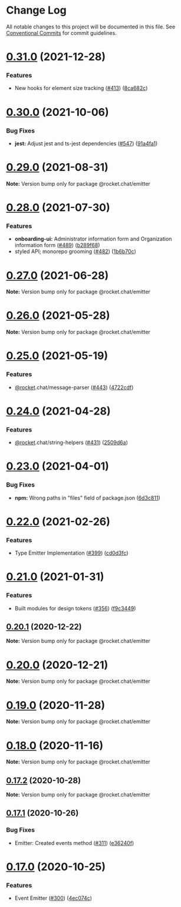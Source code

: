 # Change Log

All notable changes to this project will be documented in this file.
See [Conventional Commits](https://conventionalcommits.org) for commit guidelines.

# [0.31.0](https://github.com/QuickSales/fuselage/compare/v0.30.1...v0.31.0) (2021-12-28)

### Features

- New hooks for element size tracking ([#413](https://github.com/QuickSales/fuselage/issues/413)) ([8ca682c](https://github.com/QuickSales/fuselage/commit/8ca682c636d2e4813f7d346cb881513382be63cf))

# [0.30.0](https://github.com/QuickSales/fuselage/compare/v0.29.0...v0.30.0) (2021-10-06)

### Bug Fixes

- **jest:** Adjust jest and ts-jest dependencies ([#547](https://github.com/QuickSales/fuselage/issues/547)) ([91a4fa1](https://github.com/QuickSales/fuselage/commit/91a4fa1365394001afe1bd46480bda3bafed5505))

# [0.29.0](https://github.com/QuickSales/fuselage/compare/v0.28.0...v0.29.0) (2021-08-31)

**Note:** Version bump only for package @rocket.chat/emitter

# [0.28.0](https://github.com/QuickSales/fuselage/compare/v0.27.0...v0.28.0) (2021-07-30)

### Features

- **onboarding-ui:** Administrator information form and Organization information form ([#489](https://github.com/QuickSales/fuselage/issues/489)) ([b289f68](https://github.com/QuickSales/fuselage/commit/b289f68676954b91c792d8d97680314178bf2c60))
- styled API; monorepo grooming ([#482](https://github.com/QuickSales/fuselage/issues/482)) ([1b6b70c](https://github.com/QuickSales/fuselage/commit/1b6b70cf67ec16927b1566adc2350295a8927223))

# [0.27.0](https://github.com/QuickSales/fuselage/compare/v0.26.0...v0.27.0) (2021-06-28)

**Note:** Version bump only for package @rocket.chat/emitter

# [0.26.0](https://github.com/QuickSales/fuselage/compare/v0.25.0...v0.26.0) (2021-05-28)

**Note:** Version bump only for package @rocket.chat/emitter

# [0.25.0](https://github.com/QuickSales/fuselage/compare/v0.24.0...v0.25.0) (2021-05-19)

### Features

- [@rocket](https://github.com/rocket).chat/message-parser ([#443](https://github.com/QuickSales/fuselage/issues/443)) ([4722cdf](https://github.com/QuickSales/fuselage/commit/4722cdff46f5987f335d989be59649c7652bb12a))

# [0.24.0](https://github.com/QuickSales/fuselage/compare/v0.23.0...v0.24.0) (2021-04-28)

### Features

- [@rocket](https://github.com/rocket).chat/string-helpers ([#431](https://github.com/QuickSales/fuselage/issues/431)) ([2509d6a](https://github.com/QuickSales/fuselage/commit/2509d6acdbe5ec8b216e8d4430373797c5f5dfe2))

# [0.23.0](https://github.com/QuickSales/fuselage/compare/v0.22.0...v0.23.0) (2021-04-01)

### Bug Fixes

- **npm:** Wrong paths in "files" field of package.json ([6d3c811](https://github.com/QuickSales/fuselage/commit/6d3c811f6fd747de7f47aff145902d88476272ee))

# [0.22.0](https://github.com/QuickSales/fuselage/compare/v0.21.0...v0.22.0) (2021-02-26)

### Features

- Type Emitter Implementation ([#399](https://github.com/QuickSales/fuselage/issues/399)) ([cd0d3fc](https://github.com/QuickSales/fuselage/commit/cd0d3fc7b50d911dbacbc122d09745fa9fb4d921))

# [0.21.0](https://github.com/QuickSales/fuselage/compare/v0.20.3...v0.21.0) (2021-01-31)

### Features

- Built modules for design tokens ([#356](https://github.com/QuickSales/fuselage/issues/356)) ([f9c3449](https://github.com/QuickSales/fuselage/commit/f9c344953b8161a4385cab3a3dcc8b6a7210446f))

## [0.20.1](https://github.com/QuickSales/fuselage/compare/v0.20.0...v0.20.1) (2020-12-22)

**Note:** Version bump only for package @rocket.chat/emitter

# [0.20.0](https://github.com/QuickSales/fuselage/compare/v0.19.0...v0.20.0) (2020-12-21)

**Note:** Version bump only for package @rocket.chat/emitter

# [0.19.0](https://github.com/QuickSales/fuselage/compare/v0.18.0...v0.19.0) (2020-11-28)

**Note:** Version bump only for package @rocket.chat/emitter

# [0.18.0](https://github.com/QuickSales/fuselage/compare/v0.17.3...v0.18.0) (2020-11-16)

**Note:** Version bump only for package @rocket.chat/emitter

## [0.17.2](https://github.com/QuickSales/fuselage/compare/v0.17.1...v0.17.2) (2020-10-28)

**Note:** Version bump only for package @rocket.chat/emitter

## [0.17.1](https://github.com/QuickSales/fuselage/compare/v0.17.0...v0.17.1) (2020-10-26)

### Bug Fixes

- Emitter: Created events method ([#311](https://github.com/QuickSales/fuselage/issues/311)) ([e36240f](https://github.com/QuickSales/fuselage/commit/e36240f396a33bd68a2d71c6b00e845e6e22604d))

# [0.17.0](https://github.com/QuickSales/fuselage/compare/v0.16.0...v0.17.0) (2020-10-25)

### Features

- Event Emitter ([#300](https://github.com/QuickSales/fuselage/issues/300)) ([4ec074c](https://github.com/QuickSales/fuselage/commit/4ec074c17b311b2ac3caaa4fa01360cb2b65cefe))

